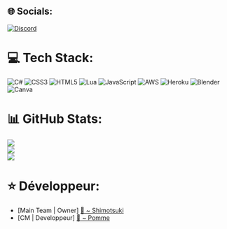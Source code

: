 
## 🌐 Socials:
[![Discord](https://img.shields.io/badge/Discord-%237289DA.svg?logo=discord&logoColor=white)](htttps://discord.gg/https://discord.gg/2eggaUhrtH) 

# 💻 Tech Stack:
![C#](https://img.shields.io/badge/c%23-%23239120.svg?style=flat-square&logo=c-sharp&logoColor=white) ![CSS3](https://img.shields.io/badge/css3-%231572B6.svg?style=flat-square&logo=css3&logoColor=white) ![HTML5](https://img.shields.io/badge/html5-%23E34F26.svg?style=flat-square&logo=html5&logoColor=white) ![Lua](https://img.shields.io/badge/lua-%232C2D72.svg?style=flat-square&logo=lua&logoColor=white) ![JavaScript](https://img.shields.io/badge/javascript-%23323330.svg?style=flat-square&logo=javascript&logoColor=%23F7DF1E) ![AWS](https://img.shields.io/badge/AWS-%23FF9900.svg?style=flat-square&logo=amazon-aws&logoColor=white) ![Heroku](https://img.shields.io/badge/heroku-%23430098.svg?style=flat-square&logo=heroku&logoColor=white) ![Blender](https://img.shields.io/badge/blender-%23F5792A.svg?style=flat-square&logo=blender&logoColor=white) ![Canva](https://img.shields.io/badge/Canva-%2300C4CC.svg?style=flat-square&logo=Canva&logoColor=white)
# 📊 GitHub Stats:
![](https://github-readme-stats.vercel.app/api?username=TeamAnarchyDev&theme=monokai&hide_border=false&include_all_commits=true&count_private=true)<br/>
![](https://github-readme-streak-stats.herokuapp.com/?user=TeamAnarchyDev&theme=monokai&hide_border=false)<br/>
![](https://github-readme-stats.vercel.app/api/top-langs/?username=TeamAnarchyDev&theme=monokai&hide_border=false&include_all_commits=true&count_private=true&layout=compact)

# ⭐ Développeur:
- [Main Team | Owner] <a href="https://github.com/Azk0rn" title="Lien GitHub Shimotsuki">🔰 ~ Shimotsuki</a>
- [CM | Developpeur] <a href="https://github.com/apTeamDev" title="Lien GitHub Pomme">🍎 ~ Pomme</a>
